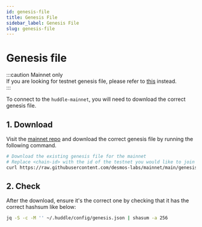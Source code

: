 ```yaml
---
id: genesis-file
title: Genesis File
sidebar_label: Genesis File
slug: genesis-file
---
```


# Genesis file
:::caution Mainnet only   
If you are looking for testnet genesis file, please refer to
[this](../05-testnet/04-join-public/02-genesis-file.md) instead.  
:::

To connect to the `huddle-mainnet`, you will need to download the correct genesis file.

## 1. Download
Visit the [mainnet repo](https://github.com/desmos-labs/mainnet) and
download the correct genesis file by running the following command.

```bash
# Download the existing genesis file for the mainnet
# Replace <chain-id> with the id of the testnet you would like to join
curl https://raw.githubusercontent.com/desmos-labs/mainnet/main/genesis.json > ~/.huddle/config/genesis.json
```

## 2. Check
After the download, ensure it's the correct one by checking that it has the correct hashsum like below:

```bash
jq -S -c -M '' ~/.huddle/config/genesis.json | shasum -a 256
```
